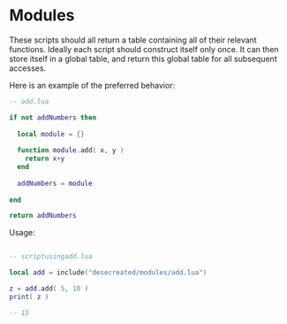 # Modules

These scripts should all return a table containing all of their relevant functions.
Ideally each script should construct itself only once. It can then store itself in a global table, and return this global table for all subsequent accesses.

Here is an example of the preferred behavior:

```lua
-- add.lua

if not addNumbers then
  
  local module = {}
  
  function module.add( x, y )
    return x+y
  end
  
  addNumbers = module
  
end

return addNumbers
```

Usage:

```lua

-- scriptusingadd.lua

local add = include("desecreated/modules/add.lua")

z = add.add( 5, 10 )
print( z )

-- 15
```
